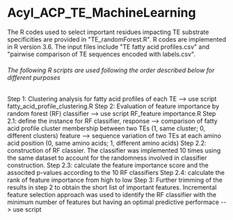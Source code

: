 # Acyl_ACP_TE_MachineLearning
The R codes used to select important residues impacting TE substrate specificities are provided in "TE_randomForest.R". R codes are implemented in R version 3.6.
The input files include "TE fatty acid profiles.csv" and "pairwise comparison of TE sequences encoded with labels.csv".

###### The following R scripts are used following the order described below for different purposes
Step 1: Clustering analysis for fatty acid profiles of each TE --> use script fatty_acid_profile_clustering.R
Step 2: Evaluation of feature importance by random forest (RF) classifier --> use script RF_feature importance.R
    Step 2.1: define the instance for RF classifier, response --> comparison of fatty acid profile cluster membership between two TEs (1, same cluster; 0, different clusters)
                                                     feature --> sequence variation of two TEs at each amino acid position (0, same amino acids; 1, different amino acids)
    Step 2.2: construction of RF classier. The classifier was implemented 10 times using the same dataset to account for the randomness involved in classifier construction.
    Step 2.3: calculate the feature importance score and the associted p-values according to the 10 RF classifiers
    Step 2.4: calculate the rank of feature importance from high to low
Step 3: Further trimming of the results in step 2 to obtain the short list of important features. Incremental feature selection approach was used to identify the RF classifier with the minimum number of features but having an optimal predictive performace --> use script 
